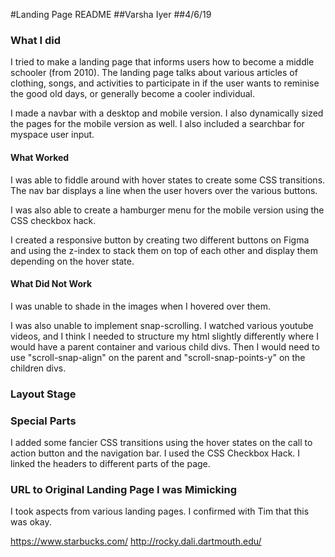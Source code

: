 #Landing Page README
##Varsha Iyer
##4/6/19

### What I did
I tried to make a landing page that informs users how to become a middle schooler (from 2010). 
The landing page talks about various articles of clothing, songs, and activities to participate in if the user
wants to reminise the good old days, or generally become a cooler individual. 

I made a navbar with a desktop and mobile version. I also dynamically sized the pages for the mobile version as well.
I also included a searchbar for myspace user input. 

#### What Worked
I was able to fiddle around with hover states to create some CSS transitions. The nav bar displays a line when
the user hovers over the various buttons. 

I was also able to create a hamburger menu for the mobile version using the CSS checkbox hack. 

I created a responsive button by creating two different buttons on Figma and using the z-index to stack them on top
of each other and display them depending on the hover state. 

#### What Did Not Work 
I was unable to shade in the images when I hovered over them. 

I was also unable to implement snap-scrolling. I watched various youtube videos, and I think I needed to structure my html
slightly differently where I would have a parent container and various child divs. Then I would need to use "scroll-snap-align"
on the parent and "scroll-snap-points-y" on the children divs. 

### Layout Stage
### Special Parts 

I added some fancier CSS transitions using the hover states on the call to action button and the navigation bar. 
I used the CSS Checkbox Hack.
I linked the headers to different parts of the page. 

### URL to Original Landing Page I was Mimicking

I took aspects from various landing pages. I confirmed with Tim that this was okay. 

https://www.starbucks.com/
http://rocky.dali.dartmouth.edu/



